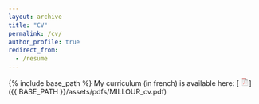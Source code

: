 ```yaml
---
layout: archive
title: "CV"
permalink: /cv/
author_profile: true
redirect_from:
  - /resume
---
```


{% include base_path %}
My curriculum (in french) is available here:  [ ![Pdf](../icons16/pdf-icon.png)]({{ BASE_PATH }}/assets/pdfs/MILLOUR_cv.pdf)
